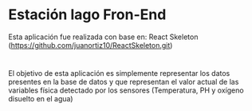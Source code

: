 # Estación lago Fron-End
 Esta aplicación fue realizada con base en:
 React Skeleton (https://github.com/juanortiz10/ReactSkeleton.git)
#

El objetivo de esta aplicación es simplemente representar los datos presentes en la base de datos y que representan el valor actual de las variables física detectado por los sensores (Temperatura, PH y oxígeno disuelto en el agua)
